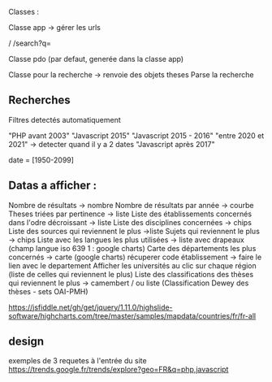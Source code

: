 Classes :

<!-- Classe qui represente une these -> vient de pdo

Classe pour les requetes sur les theses avec des méthodes pratiques de recherche -->

Classe app -> gérer les urls

/
/search?q=

Classe pdo (par defaut, generée dans la classe app)

Classe pour la recherche -> renvoie des objets theses
Parse la recherche


## Recherches

Filtres detectés automatiquement

"PHP avant 2003"
"Javascript 2015"
"Javascript 2015 - 2016" "entre 2020 et 2021" -> detecter quand il y a 2 dates
"Javascript après 2017"

date = [1950-2099]

## Datas a afficher :

Nombre de résultats -> nombre
Nombre de résultats par année -> courbe
Theses triées par pertinence -> liste 
Liste des établissements concernés dans l'odre décroissant -> liste
Liste des disciplines concernées -> chips
Liste des sources qui reviennent le plus ->liste
Sujets qui reviennent le plus -> chips
Liste avec les langues les plus utilisées -> liste avec drapeaux (champ langue iso 639 1 : google charts)
Carte des départements les plus concernés -> carte (google charts)
    récuperer code établissement -> faire le lien avec le departement
    Afficher les universités au clic sur chaque région (liste de celles qui reviennent le plus)
Liste des classifications des thèses qui reviennent le plus -> camembert / ou liste (Classification Dewey des thèses - sets OAI-PMH)


https://jsfiddle.net/gh/get/jquery/1.11.0/highslide-software/highcharts.com/tree/master/samples/mapdata/countries/fr/fr-all


## design

exemples de 3 requetes à l'entrée du site
https://trends.google.fr/trends/explore?geo=FR&q=php,javascript
